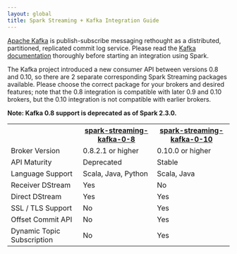 ```yaml
---
layout: global
title: Spark Streaming + Kafka Integration Guide
---
```


[Apache Kafka](https://kafka.apache.org/) is publish-subscribe messaging rethought as a distributed, partitioned, replicated commit log service.  Please read the [Kafka documentation](https://kafka.apache.org/documentation.html) thoroughly before starting an integration using Spark.

The Kafka project introduced a new consumer API between versions 0.8 and 0.10, so there are 2 separate corresponding Spark Streaming packages available.  Please choose the correct package for your brokers and desired features; note that the 0.8 integration is compatible with later 0.9 and 0.10 brokers, but the 0.10 integration is not compatible with earlier brokers.

**Note: Kafka 0.8 support is deprecated as of Spark 2.3.0.**

<table class="table">
<tr><th></th><th><a href="streaming-kafka-0-8-integration.html">spark-streaming-kafka-0-8</a></th><th><a href="streaming-kafka-0-10-integration.html">spark-streaming-kafka-0-10</a></th></tr>
<tr>
  <td>Broker Version</td>
  <td>0.8.2.1 or higher</td>
  <td>0.10.0 or higher</td>
</tr>
<tr>
  <td>API Maturity</td>
  <td>Deprecated</td>
  <td>Stable</td>
</tr>
<tr>
  <td>Language Support</td>
  <td>Scala, Java, Python</td>
  <td>Scala, Java</td>
</tr>
<tr>
  <td>Receiver DStream</td>
  <td>Yes</td>
  <td>No</td>
</tr>
<tr>
  <td>Direct DStream</td>
  <td>Yes</td>
  <td>Yes</td>
</tr>
<tr>
  <td>SSL / TLS Support</td>
  <td>No</td>
  <td>Yes</td>
</tr>
<tr>
  <td>Offset Commit API</td>
  <td>No</td>
  <td>Yes</td>
</tr>
<tr>
  <td>Dynamic Topic Subscription</td>
  <td>No</td>
  <td>Yes</td>
</tr>
</table>
